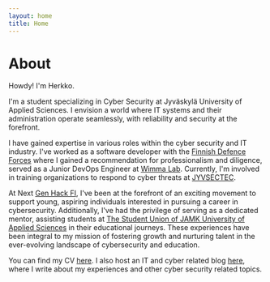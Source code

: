 ```yaml
---
layout: home
title: Home
---
```


# About

Howdy! I'm Herkko. 

I'm a student specializing in Cyber Security at Jyväskylä University of Applied Sciences. I envision a world where IT systems and their administration operate seamlessly, with reliability and security at the forefront.  

I have gained expertise in various roles within the cyber security and IT industry. I've worked as a software developer with the [Finnish Defence Forces](https://puolustusvoimat.fi/en/frontpage) where I gained a recommendation for professionalism and diligence, served as a Junior DevOps Engineer at [Wimma Lab](https://www.wimmalab.org/). Currently, I'm involved in training organizations to respond to cyber threats at [JYVSECTEC](https://jyvsectec.fi/).  

At Next [Gen Hack FI](https://nextgenhack.fi/), I've been at the forefront of an exciting movement to support young, aspiring individuals interested in pursuing a career in cybersecurity. Additionally, I've had the privilege of serving as a dedicated mentor, assisting students at [The Student Union of JAMK University of Applied Sciences](https://www.jamko.fi/en/) in their educational journeys. These experiences have been integral to my mission of fostering growth and nurturing talent in the ever-evolving landscape of cybersecurity and education.

You can find my CV [here](cv/). I also host an IT and cyber related blog [here](https://aa2958.github.io/blog), where I write about my experiences and other cyber security related topics. 